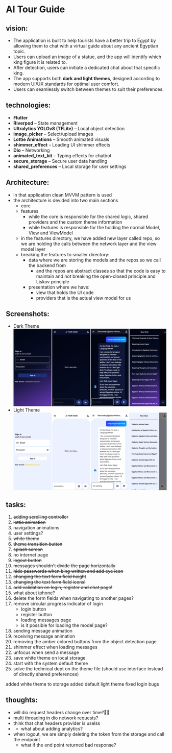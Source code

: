 # AI Tour Guide
## vision:

- The application is built to help tourists have a better trip to Egypt by allowing them to chat with a virtual guide about any ancient Egyptian topic.
- Users can upload an image of a statue, and the app will identify which king figure it is related to.
- After detection, users can initiate a dedicated chat about that specific king.
- The app supports both **dark and light themes**, designed according to modern UI/UX standards for optimal user comfort.
- Users can seamlessly switch between themes to suit their preferences.

## technologies:
- **Flutter**
- **Riverpod** – State management
- **Ultralytics YOLOv8 (TFLite)** – Local object detection
- **image_picker** – Select/upload images
- **Lottie Animations** – Smooth animated visuals
- **shimmer_effect** – Loading UI shimmer effects
- **Dio** – Networking
- **animated_text_kit** – Typing effects for chatbot
- **secure_storage** – Secure user data handling
- **shared_preferences** – Local storage for user settings

## Architecture:
- in that application clean MVVM pattern is used
- the architecture is devided into two main sections
    - core
    - features
        - while the core is responsible for the shared logic, shared providers and the custom theme information
        - while features is responsible for the holding the normal Model, View and ViewModel
    - in the features directory, we have added new layer called repo, so we are holding the calls between the network layer and the view model layer
    - breaking the features to smaller directory:
        - data where we are storing the models and the repos so we call the backend from
            - and the repos are abstract classes so that the code is easy to maintain and not breaking the open-closed principle and Liskov principle
        - presentation where we have:
            - view that holds the UI code
            - providers that is the actual view model for us

## Screenshots:
- Dark Theme
![dark theme](screenshots/1.png)
- Light Theme
![light theme](screenshots/2.png)

## tasks:
1. ~~adding scrolling controller~~
2. ~~lottie animation~~
3. navigation animations
4. user settings?
5. ~~white theme~~
6. ~~theme transition button~~
7. ~~splash screen~~
8. no internet page
9. ~~logout button~~
10. ~~messages shouldn't divide the page horizontally~~
11. ~~hide passwords when bing written and add eye icon~~
12. ~~changing the text form field height~~
13. ~~changing the text form field icons!~~
14. ~~add validation on login, register and chat page!~~
15. what about iphone?
16. delete the form fields when navigating to another pages?
17. remove circular progress indicator of login
    - login button
    - register button
    - loading messages page
    - is it possible for loading the model page?
18. sending message animation
19. receiving message animation
20. removing the amber colored buttons from the object detection page
21. shimmer effect when loading messages
22. unfocus when send a message
23. save white theme on local storage
24. start with the system default theme
25. solve the technical dept on the theme file (should use interface instead of directly shared preferences)

added white theme to storage
added default light theme
fixed login bugs
## thoughts:
- will dio request headers change over time? ّّ
- multi threading in dio network requests?
- think that chat headers provider is uselss
- - what about adding analytics?
- when logout, we are simply deleting the token from the storage and call the endpoint
    - what if the end point returned bad response?